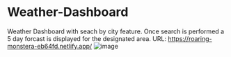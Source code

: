# Weather-Dashboard
Weather Dashboard with seach by city feature. Once search is performed a 5 day forcast is displayed for the designated area. 
URL: https://roaring-monstera-eb64fd.netlify.app/
![image](https://user-images.githubusercontent.com/113643417/197909317-0882a70b-b591-4a4e-a99f-9a0915b39ca3.png)
